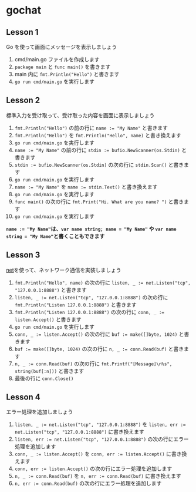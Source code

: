 # gochat

## Lesson 1

Go を使って画面にメッセージを表示しましょう

1. cmd/main.go ファイルを作成します
2. `package main` と `func main()` を書きます
3. main 内に `fmt.Println("Hello")` と書きます
4. `go run cmd/main.go` を実行します

## Lesson 2

標準入力を受け取って、受け取った内容を画面に表示しましょう

1. `fmt.Println("Hello")` の前の行に `name := "My Name"` と書きます
2. `fmt.Println("Hello")` を `fmt.Println("Hello", name)` と書き換えます
3. `go run cmd/main.go` を実行します
4. `name := "My Name"` の前の行に `stdin := bufio.NewScanner(os.Stdin)` と書きます
5. `stdin := bufio.NewScanner(os.Stdin)` の次の行に `stdin.Scan()` と書きます
6. `go run cmd/main.go` を実行します
7. `name := "My Name"` を `name := stdin.Text()` と書き換えます
8. `go run cmd/main.go` を実行します
9. `func main()` の次の行に `fmt.Print("Hi. What are you name? ")` と書きます
10. `go run cmd/main.go` を実行します

**`name := "My Name"`は、`var name string; name = "My Name"` や `var name string = "My Name"`と書くこともできます**

## Lesson 3

[net](https://golang.org/pkg/net/)を使って、ネットワーク通信を実装しましょう

1. `fmt.Println("Hello", name)` の次の行に `listen, _ := net.Listen("tcp", "127.0.0.1:8888")` と書きます
2. `listen, _ := net.Listen("tcp", "127.0.0.1:8888")` の次の行に `fmt.Println("Listen 127.0.0.1:8888")` と書きます
3. `fmt.Println("Listen 127.0.0.1:8888")` の次の行に `conn, _ := listen.Accept()` と書きます
4. `go run cmd/main.go` を実行します
5. `conn, _ := listen.Accept()` の次の行に `buf := make([]byte, 1024)` と書きます
6. `buf := make([]byte, 1024)` の次の行に `n, _ := conn.Read(buf)` と書きます
7. `n, _ := conn.Read(buf)` の次の行に `fmt.Printf("[Message]\n%s", string(buf[:n]))` と書きます
8. 最後の行に `conn.Close()`

## Lesson 4

エラー処理を追加しましょう

1. `listen, _ := net.Listen("tcp", "127.0.0.1:8888")` を `listen, err := net.Listen("tcp", "127.0.0.1:8888")` に書き換えます
2. `listen, err := net.Listen("tcp", "127.0.0.1:8888")` の次の行にエラー処理を追加します
3. `conn, _ := listen.Accept()` を `conn, err := listen.Accept()` に書き換えます
4. `conn, err := listen.Accept()` の次の行にエラー処理を追加します
5. `n, _ := conn.Read(buf)` を `n, err := conn.Read(buf)` に書き換えます
6. `n, err := conn.Read(buf)` の次の行にエラー処理を追加します
